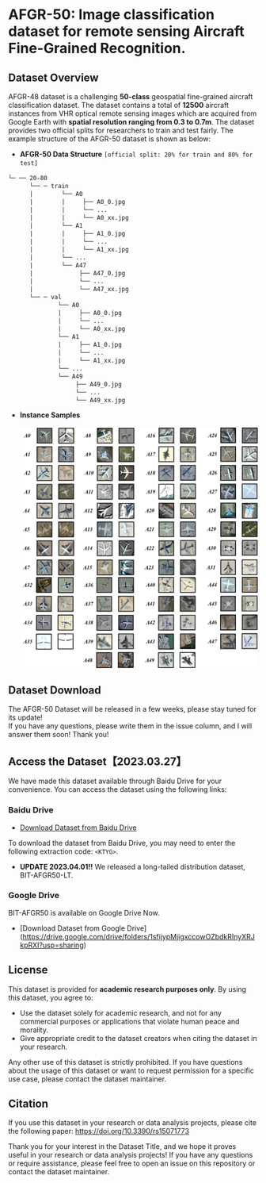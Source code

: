 # AFGR-50: Image classification dataset for remote sensing Aircraft Fine-Grained Recognition.
## Dataset Overview 
AFGR-48 dataset is a challenging **50-class** geospatial fine-grained aircraft classification dataset. The dataset contains a total of **12500** aircraft instances from VHR optical remote sensing images which are acquired from Google Earth with **spatial resolution ranging from 0.3 to 0.7m**. The dataset provides two official splits for researchers to train and test fairly. The example structure of the AFGR-50 dataset is shown as below: <br>  
* **AFGR-50 Data Structure** `[official split: 20% for train and 80% for test]` <br>  
```
└─ ── 20-80  
      └── ─ train
      |        └── A0
      |        |     ├── A0_0.jpg
      |        |     └── ...  
      |        |     └── A0_xx.jpg 
      |        └── A1
      |        |     ├── A1_0.jpg
      |        |     └── ... 
      |        |     └── A1_xx.jpg 
      |        └── ...
      |        └── A47  
      |             ├── A47_0.jpg
      |             └── ...
      |             └── A47_xx.jpg
      └── ─ val
              └── A0
              |     ├── A0_0.jpg 
              |     └── ... 
              |     └── A0_xx.jpg  
              └── A1 
              |     ├── A1_0.jpg
              |     └── ...  
              |     └── A1_xx.jpg  
              └── ... 
              └── A49  
                   ├── A49_0.jpg 
                   └── ...
                   └── A49_xx.jpg 
```
* **Instance Samples** <br>  
![Samples1](https://github.com/wgqqgw/BIT-KTYG-AFGR/raw/main/samples/BIT-AFGR50-1.png)<br>
![Samples2](https://github.com/wgqqgw/BIT-KTYG-AFGR/raw/main/samples/BIT-AFGR50-2.png)<br>
## Dataset Download
The AFGR-50 Dataset will be released in a few weeks, please stay tuned for its update!<br>
If you have any questions, please write them in the issue column, and I will answer them soon! Thank you!<br>

## Access the Dataset【2023.03.27】
We have made this dataset available through Baidu Drive for your convenience. You can access the dataset using the following links:

### Baidu Drive
- [Download Dataset from Baidu Drive](https://pan.baidu.com/s/1GTCRa-N2rpkEMaqZJb_hCw)

To download the dataset from Baidu Drive, you may need to enter the following extraction code: `<KTYG>`.

- **UPDATE 2023.04.01!!** We released a long-tailed distribution dataset, BIT-AFGR50-LT.

### Google Drive
BIT-AFGR50 is available on Google Drive Now.
- [Download Dataset from Google Drive] (https://drive.google.com/drive/folders/1sfijypMjigxccowOZbdkRInyXRJkpRXI?usp=sharing)

## License

This dataset is provided for **academic research purposes only**. By using this dataset, you agree to:

- Use the dataset solely for academic research, and not for any commercial purposes or applications that violate human peace and morality.
- Give appropriate credit to the dataset creators when citing the dataset in your research.

Any other use of this dataset is strictly prohibited. If you have questions about the usage of this dataset or want to request permission for a specific use case, please contact the dataset maintainer.


## Citation

If you use this dataset in your research or data analysis projects, please cite the following paper: https://doi.org/10.3390/rs15071773


Thank you for your interest in the Dataset Title, and we hope it proves useful in your research or data analysis projects! If you have any questions or require assistance, please feel free to open an issue on this repository or contact the dataset maintainer.

